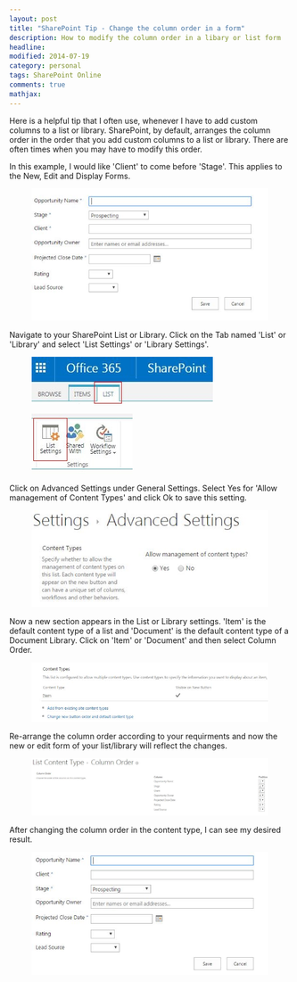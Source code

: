 ```yaml
---
layout: post
title: "SharePoint Tip - Change the column order in a form"
description: How to modify the column order in a libary or list form
headline: 
modified: 2014-07-19
category: personal
tags: SharePoint Online
comments: true
mathjax: 
---
```


Here is a helpful tip that I often use, whenever I have to add custom columns to a list or library. SharePoint, by default, arranges the column order in the order that you add custom columns to a list or library. There are often times when you may have to modify this order.

In this example, I would like 'Client' to come before 'Stage'. This applies to the New, Edit and Display Forms.
<figure>
<img src="https://raw.githubusercontent.com/ldsouza/ldsouza.github.io/master/images/blog/sharepoint-tip-column-order-before.JPG" alt="image">
</figure>


Navigate to your SharePoint List or Library. Click on the Tab named 'List' or 'Library' and select 'List Settings' or 'Library Settings'.
<figure>
<img src="https://raw.githubusercontent.com/ldsouza/ldsouza.github.io/master/images/blog/sharepoint-tip-list-settings1.JPG" alt="image">
</figure> 
<figure>
<img src="https://raw.githubusercontent.com/ldsouza/ldsouza.github.io/master/images/blog/sharepoint-tip-list-settings2.JPG" alt="image">
</figure> 

Click on Advanced Settings under General Settings. Select Yes for 'Allow management of Content Types' and click Ok to save this setting.
<figure>
<img src="https://raw.githubusercontent.com/ldsouza/ldsouza.github.io/master/images/blog/sharepoint-tip-advanced-settings.JPG" alt="image">
</figure>

Now a new section appears in the List or Library settings. 'Item' is the default content type of a list and 'Document' is the default content type of a Document Library. Click on 'Item' or 'Document' and then select Column Order.
<figure>
<img src="https://raw.githubusercontent.com/ldsouza/ldsouza.github.io/master/images/blog/sharepoint-tip-advanced-contenttype.JPG" alt="image">
</figure>

Re-arrange the column order according to your requirments and now the new or edit form of your list/library will reflect the changes.
<figure>
<img src="https://raw.githubusercontent.com/ldsouza/ldsouza.github.io/master/images/blog/sharepoint-tip-advanced-column-order.JPG" alt="image">
</figure>

After changing the column order in the content type, I can see my desired result.
<figure>
<img src="https://raw.githubusercontent.com/ldsouza/ldsouza.github.io/master/images/blog/sharepoint-tip-column-order-after.JPG" alt="image">
</figure>